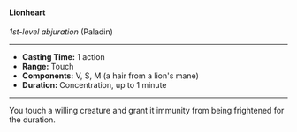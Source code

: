 #### Lionheart
*1st-level abjuration* (Paladin)
___
- **Casting Time:** 1 action
- **Range:** Touch
- **Components:** V, S, M (a hair from a lion's mane)
- **Duration:** Concentration, up to 1 minute
---
You touch a willing creature and grant it immunity
from being frightened for the duration.
